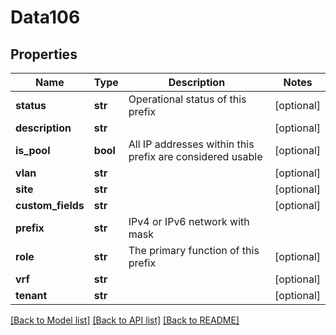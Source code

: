 # Data106

## Properties
Name | Type | Description | Notes
------------ | ------------- | ------------- | -------------
**status** | **str** | Operational status of this prefix | [optional] 
**description** | **str** |  | [optional] 
**is_pool** | **bool** | All IP addresses within this prefix are considered usable | [optional] 
**vlan** | **str** |  | [optional] 
**site** | **str** |  | [optional] 
**custom_fields** | **str** |  | [optional] 
**prefix** | **str** | IPv4 or IPv6 network with mask | 
**role** | **str** | The primary function of this prefix | [optional] 
**vrf** | **str** |  | [optional] 
**tenant** | **str** |  | [optional] 

[[Back to Model list]](../README.md#documentation-for-models) [[Back to API list]](../README.md#documentation-for-api-endpoints) [[Back to README]](../README.md)


